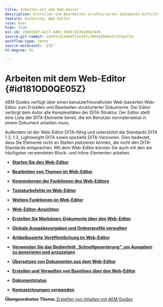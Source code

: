```yaml
---
title: Arbeiten mit dem Web-Editor
description: Erstellen und Bearbeiten strukturierter Dokumente mithilfe des Web-Editors. Erfahren Sie, wie Sie gemäß den DITA-Standards in AEM Guides mit dem Web-Editor arbeiten.
feature: Authoring, Web Editor
role: User
hide: true
exl-id: a5b0d107-4e17-4d0c-99dd-0228189e2449
source-git-commit: ea597cd14469f21e197c700542b9be7c373aef14
workflow-type: tm+mt
source-wordcount: '222'
ht-degree: 0%

---
```


# Arbeiten mit dem Web-Editor {#id181OD0QE05Z}

AEM Guides verfügt über einen benutzerfreundlichen Web-basierten Web-Editor zum Erstellen und Bearbeiten strukturierter Dokumente. Der Editor verbirgt dem Autor alle Komplexitäten der DITA-Struktur. Der Editor stellt eine Liste der DITA-Elemente bereit, die ein Benutzer normalerweise in einem Dokument arbeiten muss.

Außerdem ist der Web-Editor DITA-fähig und unterstützt die Standards DITA 1.3, 1.2, Lightweight DITA sowie spezielle DITA-Versionen. Dies bedeutet, dass Sie Elemente nicht an Stellen platzieren können, die nicht den DITA-Standards entsprechen. Mit dem Web-Editor können Sie auch mit den am häufigsten verwendeten Block- und Inline-Elementen arbeiten.

- **[Starten Sie den Web-Editor](web-editor-launch-editor.md)**

- **[Bearbeiten von Themen im Web-Editor](web-editor-edit-topics.md)**

- **[Kennenlernen der Funktionen des Web-Editors](web-editor-features.md)**

- **[Tastaturbefehle im Web-Editor](web-editor-keyboard-shortcuts.md)**

- **[Weitere Funktionen im Web-Editor](web-editor-other-features.md)**

- **[Web-Editor-Ansichten](web-editor-views.md)**

- **[Erstellen Sie Markdown-Dokumente über den Web-Editor](web-editor-markdown-topic.md)**

- **[Globale Ausgabevorgaben und Ordnerprofile verwalten](web-editor-manage-output-presets.md)**

- **[Artikelbasierte Veröffentlichung im Web-Editor](web-editor-article-publishing.md)**

- **[Verwenden Sie das Bedienfeld „Schnellgenerierung“, um Ausgaben zu generieren und anzuzeigen](web-editor-quick-generate-panel.md)**

- **[Übersetzen von Dokumenten aus dem Web-Editor](translate-documents-web-editor.md)**

- **[Erstellen und Verwalten von Baselines über den Web-Editor](web-editor-baseline.md)**

- **[Dokumentstatus](web-editor-document-states.md)**

- **[Kennzeichnungen verwenden](web-editor-use-label.md)**


**Übergeordnetes Thema:**[ Erstellen von Inhalten mit AEM Guides](authoring-content-xml-doc.md)
